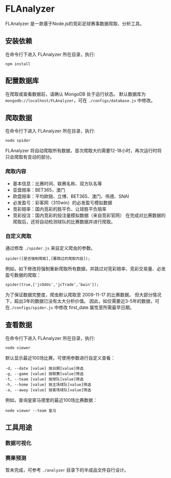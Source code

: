 # FLAnalyzer

FLAnalyzer 是一款基于Node.js的竞彩足球赛事数据爬取、分析工具。

## 安装依赖
在命令行下进入 FLAnalyzer 所在目录，执行:
```
npm install
```

## 配置数据库
在爬取或查看数据前，请确认 MongoDB 处于运行状态。
默认数据库为 `mongodb://localhost/FLAnalyzer`，可在 `./configs/database.js` 中修改。

## 爬取数据
在命令行下进入 FLAnalyzer 所在目录，执行:
```
node spider
```
FLAnalyzer 将自动爬取所有数据，首次爬取大约需要12-18小时，再次运行时将只会爬取有变动的部分。

### 爬取内容

- 基本信息：比赛时间、联赛名称、双方队名等
- 亚盘赔率：BET365，澳门
- 欧盘赔率：平均欧赔、立博、BET365、澳门、伟德、SNAI
- 必发盈亏：彩客网（310win）的必发盈亏模拟数据
- 竞彩赔率：国内竞彩的胜平负、让球胜平负赔率
- 竞彩投注：国内竞彩的投注量模拟数据（来自竞彩官网）
在完成对比赛数据的爬取后，还将自动检测球队的比赛数据并进行爬取。

### 自定义爬取

通过修改 `./spider.js` 来自定义爬虫的参数。
```
spider([是否强制爬取],[要跳过的爬取内容]);
```
例如，如下修改将强制重新爬取所有数据，并跳过对竞彩赔率、竞彩交易量、必发盈亏数据的爬取：

```
spider(true,['jcOdds','jcTrade','bwin']);
```
为了保证数据完整度，爬虫默认爬取至 2009-11-17 的比赛数据。
但大部分情况下，超出3年的数据已没有太大分析价值。
因此，如仅需要近3-5年的数据，可在`./configs/spider.js` 中修改 first_date 属性至所需最早日期。


## 查看数据
在命令行下进入 FLAnalyzer 所在目录，执行:
```
node viewer
```
默认显示最近100场比赛，可使用参数进行自定义查看：

```
-d, --date [value] 按日期[value]筛选
-g, --game [value] 按联赛[value]筛选
-t, --team [value] 按球队[value]筛选
-h, --home [value] 按主场球队[value]筛选
-a, --away [value] 按客场球队[value]筛选
```
例如，查询皇家马德里的最近100场比赛数据：
```
node viewer --team 皇马
```


## 工具用途
### 数据可视化
### 赛果预测
暂未完成，可参考 `./analyzer` 目录下的半成品文件自行设计。

